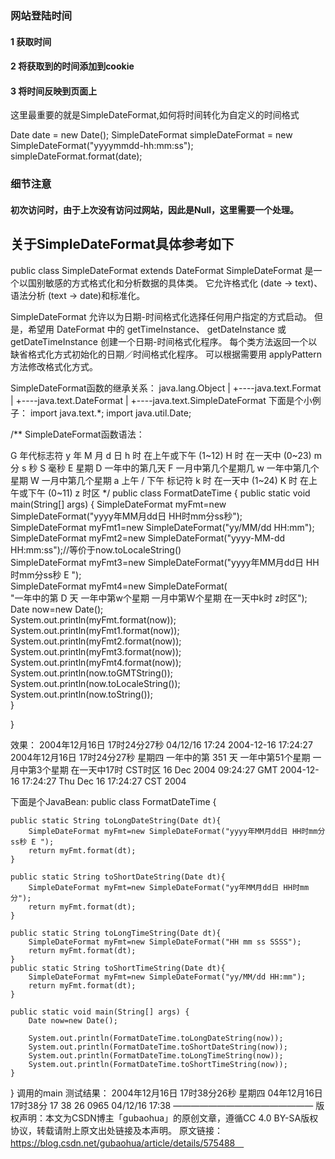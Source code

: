 ### 网站登陆时间

#### 1 获取时间  
#### 2 将获取到的时间添加到cookie
#### 3 将时间反映到页面上


这里最重要的就是SimpleDateFormat,如何将时间转化为自定义的时间格式

Date date = new Date();
SimpleDateFormat simpleDateFormat =  new SimpleDateFormat("yyyymmdd-hh:mm:ss");
simpleDateFormat.format(date);

### 细节注意
#### 初次访问时，由于上次没有访问过网站，因此是Null，这里需要一个处理。


## 关于SimpleDateFormat具体参考如下

public class SimpleDateFormat extends DateFormat
SimpleDateFormat 是一个以国别敏感的方式格式化和分析数据的具体类。 它允许格式化 (date -> text)、语法分析 (text -> date)和标准化。

SimpleDateFormat 允许以为日期-时间格式化选择任何用户指定的方式启动。 但是，希望用 DateFormat 中的 getTimeInstance、 getDateInstance 或 getDateTimeInstance 创建一个日期-时间格式化程序。 每个类方法返回一个以缺省格式化方式初始化的日期／时间格式化程序。 可以根据需要用 applyPattern 方法修改格式化方式。

SimpleDateFormat函数的继承关系：
java.lang.Object
   |
   +----java.text.Format
           |
           +----java.text.DateFormat
                   |
                   +----java.text.SimpleDateFormat
下面是个小例子：
import java.text.*;
import java.util.Date;

/**
  SimpleDateFormat函数语法：
 
  G 年代标志符
  y 年
  M 月
  d 日
  h 时 在上午或下午 (1~12)
  H 时 在一天中 (0~23)
  m 分
  s 秒
  S 毫秒
  E 星期
  D 一年中的第几天
  F 一月中第几个星期几
  w 一年中第几个星期
  W 一月中第几个星期
  a 上午 / 下午 标记符
  k 时 在一天中 (1~24)
  K 时 在上午或下午 (0~11)
  z 时区
 */
public class FormatDateTime {
    public static void main(String[] args) {
        SimpleDateFormat myFmt=new SimpleDateFormat("yyyy年MM月dd日 HH时mm分ss秒");  
        SimpleDateFormat myFmt1=new SimpleDateFormat("yy/MM/dd HH:mm");  
        SimpleDateFormat myFmt2=new SimpleDateFormat("yyyy-MM-dd HH:mm:ss");//等价于now.toLocaleString()  
        SimpleDateFormat myFmt3=new SimpleDateFormat("yyyy年MM月dd日 HH时mm分ss秒 E ");  
        SimpleDateFormat myFmt4=new SimpleDateFormat(  
                "一年中的第 D 天 一年中第w个星期 一月中第W个星期 在一天中k时 z时区");  
        Date now=new Date();  
        System.out.println(myFmt.format(now));  
        System.out.println(myFmt1.format(now));  
        System.out.println(myFmt2.format(now));  
        System.out.println(myFmt3.format(now));  
        System.out.println(myFmt4.format(now));  
        System.out.println(now.toGMTString());  
        System.out.println(now.toLocaleString());  
        System.out.println(now.toString());  
    }     
   
}

效果：
2004年12月16日 17时24分27秒
04/12/16 17:24
2004-12-16 17:24:27
2004年12月16日 17时24分27秒 星期四
一年中的第 351 天 一年中第51个星期 一月中第3个星期 在一天中17时 CST时区
16 Dec 2004 09:24:27 GMT
2004-12-16 17:24:27
Thu Dec 16 17:24:27 CST 2004

下面是个JavaBean:
public class FormatDateTime {
   
    public static String toLongDateString(Date dt){
        SimpleDateFormat myFmt=new SimpleDateFormat("yyyy年MM月dd日 HH时mm分ss秒 E ");       
        return myFmt.format(dt);
    }
   
    public static String toShortDateString(Date dt){
        SimpleDateFormat myFmt=new SimpleDateFormat("yy年MM月dd日 HH时mm分");       
        return myFmt.format(dt);
    }   
   
    public static String toLongTimeString(Date dt){
        SimpleDateFormat myFmt=new SimpleDateFormat("HH mm ss SSSS");       
        return myFmt.format(dt);
    }
    public static String toShortTimeString(Date dt){
        SimpleDateFormat myFmt=new SimpleDateFormat("yy/MM/dd HH:mm");       
        return myFmt.format(dt);
    }
   
    public static void main(String[] args) {
        Date now=new Date();

        System.out.println(FormatDateTime.toLongDateString(now));
        System.out.println(FormatDateTime.toShortDateString(now));
        System.out.println(FormatDateTime.toLongTimeString(now));
        System.out.println(FormatDateTime.toShortTimeString(now));
    }   
   
}
调用的main 测试结果：
2004年12月16日 17时38分26秒 星期四
04年12月16日 17时38分
17 38 26 0965
04/12/16 17:38
————————————————
版权声明：本文为CSDN博主「gubaohua」的原创文章，遵循CC 4.0 BY-SA版权协议，转载请附上原文出处链接及本声明。
原文链接：https://blog.csdn.net/gubaohua/article/details/575488　

